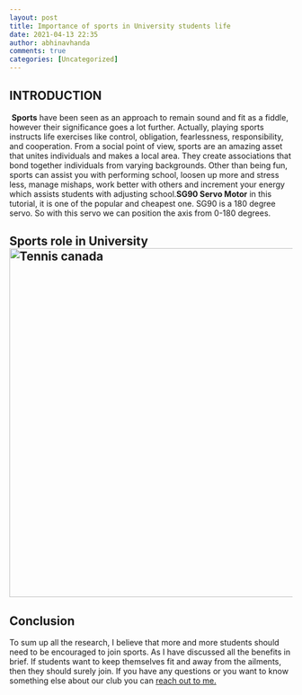 ```yaml
---
layout: post
title: Importance of sports in University students life
date: 2021-04-13 22:35
author: abhinavhanda
comments: true
categories: [Uncategorized]
---
```

<h2>INTRODUCTION</h2>
<p class="rtejustify"> <b>Sports</b> have been seen as an approach to remain sound and fit as a fiddle, however their
significance goes a lot further. Actually, playing sports instructs life exercises like control, obligation,
fearlessness, responsibility, and cooperation. From a social point of view, sports are an amazing asset that
unites individuals and makes a local area. They create associations that bond together individuals from
varying backgrounds. Other than being fun, sports can assist you with performing school, loosen up more
and stress less, manage mishaps, work better with others and increment your energy which assists
students with adjusting school.<strong>SG90 Servo Motor</strong> in this tutorial, it is one of the popular and cheapest one. SG90 is a 180 degree servo. So with this servo we can position the axis from 0-180 degrees.</p>


<h2 class="rtejustify">Sports role in University<img class="alignnone size-full wp-image-609" src="https://www.tenniscanada.com/wp-content/uploads/2020/02/NGA_5294.jpg" alt="Tennis canada" width="1302" height="621" /></h2>
<h2><strong>Conclusion</strong></h2>
<p>To sum up all the research, I believe that more and more students should need to be encouraged to join
sports. As I have discussed all the benefits in brief. If students want to keep themselves fit and away from
the ailments, then they should surely join. If you have any questions or you want to know something else
about our club you can 
<a href="https://abhinavhanda21.github.io/">reach out to me.</a></p>
